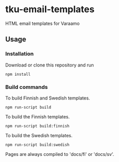 # tku-email-templates
HTML email templates for Varaamo
## Usage
### Installation
Download or clone this repository and run 
```
npm install
```
### Build commands
To build Finnish and Swedish templates.
```
npm run-script build
```

To build the Finnish templates.
```
npm run-script build:finnish
```

To build the Swedish templates.
```
npm run-script build:swedish
```

Pages are always compiled to 'docs/fi' or 'docs/sv'.

